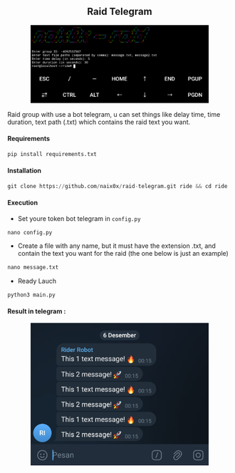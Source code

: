 <h2 align="center">Raid Telegram</h1>

<p align="center">
    <img width="400" src="screenshot/console/Console.png" alt="Console">
</p>


Raid group with use a bot telegram, u can set things like delay time, time duration, text path (.txt) which contains the raid text you want.

#### Requirements

```python
pip install requirements.txt
```

#### Installation

```python
git clone https://github.com/naix0x/raid-telegram.git ride && cd ride
```

#### Execution

- Set youre token bot telegram in `config.py`

```python
nano config.py
```
- Create a file with any name, but it must have the extension .txt, and contain the text you want for the raid (the one below is just an example)

```python
nano message.txt
```

- Ready Lauch

```python
python3 main.py
```

#### Result in telegram :

<p align="center">
    <img width="400" src="screenshot/console/Telegram.png" alt="Console">
</p>
